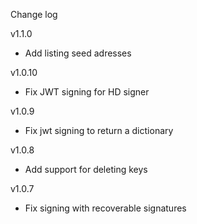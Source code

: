 Change log

v1.1.0
- Add listing seed adresses

v1.0.10
- Fix JWT signing for HD signer

v1.0.9
- Fix jwt signing to return a dictionary

v1.0.8
- Add support for deleting keys

v1.0.7
- Fix signing with recoverable signatures

